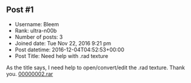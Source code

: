 ## Post #1
- Username: Bleem
- Rank: ultra-n00b
- Number of posts: 3
- Joined date: Tue Nov 22, 2016 9:21 pm
- Post datetime: 2016-12-04T04:52:53+00:00
- Post Title: Need help with .rad texture

As the title says, I need help to open/convert/edit the .rad texture.
Thank you.
[00000002.rar](https://xentaxbackup.github.io/file/11980_00000002.rar)
